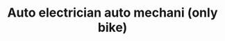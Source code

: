 ---
title: "Auto electrician auto mechani (only bike)"
url: /karachi/auto-electrician-auto-mechani-only-bike/
shop: motorcycle
---